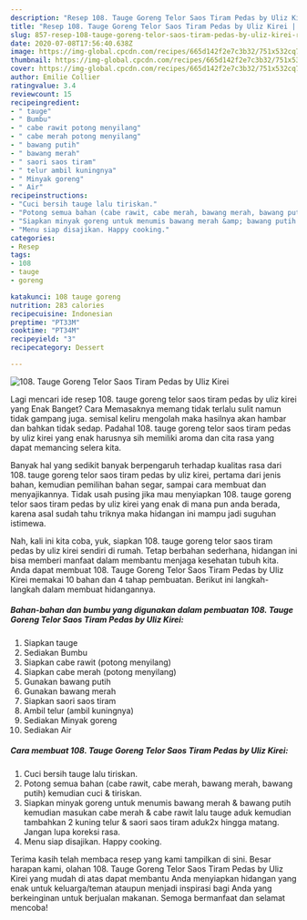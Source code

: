 ```yaml
---
description: "Resep 108. Tauge Goreng Telor Saos Tiram Pedas by Uliz Kirei | Resep Membuat 108. Tauge Goreng Telor Saos Tiram Pedas by Uliz Kirei Yang Lezat Sekali"
title: "Resep 108. Tauge Goreng Telor Saos Tiram Pedas by Uliz Kirei | Resep Membuat 108. Tauge Goreng Telor Saos Tiram Pedas by Uliz Kirei Yang Lezat Sekali"
slug: 857-resep-108-tauge-goreng-telor-saos-tiram-pedas-by-uliz-kirei-resep-membuat-108-tauge-goreng-telor-saos-tiram-pedas-by-uliz-kirei-yang-lezat-sekali
date: 2020-07-08T17:56:40.638Z
image: https://img-global.cpcdn.com/recipes/665d142f2e7c3b32/751x532cq70/108-tauge-goreng-telor-saos-tiram-pedas-by-uliz-kirei-foto-resep-utama.jpg
thumbnail: https://img-global.cpcdn.com/recipes/665d142f2e7c3b32/751x532cq70/108-tauge-goreng-telor-saos-tiram-pedas-by-uliz-kirei-foto-resep-utama.jpg
cover: https://img-global.cpcdn.com/recipes/665d142f2e7c3b32/751x532cq70/108-tauge-goreng-telor-saos-tiram-pedas-by-uliz-kirei-foto-resep-utama.jpg
author: Emilie Collier
ratingvalue: 3.4
reviewcount: 15
recipeingredient:
- " tauge"
- " Bumbu"
- " cabe rawit potong menyilang"
- " cabe merah potong menyilang"
- " bawang putih"
- " bawang merah"
- " saori saos tiram"
- " telur ambil kuningnya"
- " Minyak goreng"
- " Air"
recipeinstructions:
- "Cuci bersih tauge lalu tiriskan."
- "Potong semua bahan (cabe rawit, cabe merah, bawang merah, bawang putih) kemudian cuci &amp; tiriskan."
- "Siapkan minyak goreng untuk menumis bawang merah &amp; bawang putih kemudian masukan cabe merah &amp; cabe rawit lalu tauge aduk kemudian tambahkan 2 kuning telur &amp; saori saos tiram aduk2x hingga matang. Jangan lupa koreksi rasa."
- "Menu siap disajikan. Happy cooking."
categories:
- Resep
tags:
- 108
- tauge
- goreng

katakunci: 108 tauge goreng 
nutrition: 283 calories
recipecuisine: Indonesian
preptime: "PT33M"
cooktime: "PT34M"
recipeyield: "3"
recipecategory: Dessert

---
```



![108. Tauge Goreng Telor Saos Tiram Pedas by Uliz Kirei](https://img-global.cpcdn.com/recipes/665d142f2e7c3b32/751x532cq70/108-tauge-goreng-telor-saos-tiram-pedas-by-uliz-kirei-foto-resep-utama.jpg)

Lagi mencari ide resep 108. tauge goreng telor saos tiram pedas by uliz kirei yang Enak Banget? Cara Memasaknya memang tidak terlalu sulit namun tidak gampang juga. semisal keliru mengolah maka hasilnya akan hambar dan bahkan tidak sedap. Padahal 108. tauge goreng telor saos tiram pedas by uliz kirei yang enak harusnya sih memiliki aroma dan cita rasa yang dapat memancing selera kita.

Banyak hal yang sedikit banyak berpengaruh terhadap kualitas rasa dari 108. tauge goreng telor saos tiram pedas by uliz kirei, pertama dari jenis bahan, kemudian pemilihan bahan segar, sampai cara membuat dan menyajikannya. Tidak usah pusing jika mau menyiapkan 108. tauge goreng telor saos tiram pedas by uliz kirei yang enak di mana pun anda berada, karena asal sudah tahu triknya maka hidangan ini mampu jadi suguhan istimewa.




Nah, kali ini kita coba, yuk, siapkan 108. tauge goreng telor saos tiram pedas by uliz kirei sendiri di rumah. Tetap berbahan sederhana, hidangan ini bisa memberi manfaat dalam membantu menjaga kesehatan tubuh kita. Anda dapat membuat 108. Tauge Goreng Telor Saos Tiram Pedas by Uliz Kirei memakai 10 bahan dan 4 tahap pembuatan. Berikut ini langkah-langkah dalam membuat hidangannya.

<!--inarticleads1-->

##### Bahan-bahan dan bumbu yang digunakan dalam pembuatan 108. Tauge Goreng Telor Saos Tiram Pedas by Uliz Kirei:

1. Siapkan  tauge
1. Sediakan  Bumbu
1. Siapkan  cabe rawit (potong menyilang)
1. Siapkan  cabe merah (potong menyilang)
1. Gunakan  bawang putih
1. Gunakan  bawang merah
1. Siapkan  saori saos tiram
1. Ambil  telur (ambil kuningnya)
1. Sediakan  Minyak goreng
1. Sediakan  Air




<!--inarticleads2-->

##### Cara membuat 108. Tauge Goreng Telor Saos Tiram Pedas by Uliz Kirei:

1. Cuci bersih tauge lalu tiriskan.
1. Potong semua bahan (cabe rawit, cabe merah, bawang merah, bawang putih) kemudian cuci &amp; tiriskan.
1. Siapkan minyak goreng untuk menumis bawang merah &amp; bawang putih kemudian masukan cabe merah &amp; cabe rawit lalu tauge aduk kemudian tambahkan 2 kuning telur &amp; saori saos tiram aduk2x hingga matang. Jangan lupa koreksi rasa.
1. Menu siap disajikan. Happy cooking.




Terima kasih telah membaca resep yang kami tampilkan di sini. Besar harapan kami, olahan 108. Tauge Goreng Telor Saos Tiram Pedas by Uliz Kirei yang mudah di atas dapat membantu Anda menyiapkan hidangan yang enak untuk keluarga/teman ataupun menjadi inspirasi bagi Anda yang berkeinginan untuk berjualan makanan. Semoga bermanfaat dan selamat mencoba!
